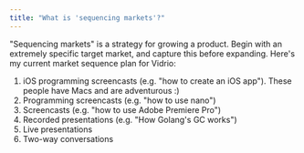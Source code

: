 ```yaml
---
title: "What is 'sequencing markets'?"
---
```


"Sequencing markets" is a strategy for growing a product. Begin with an extremely specific target market, and capture this before expanding. Here's my current market sequence plan for Vidrio:

1. iOS programming screencasts (e.g. "how to create an iOS app"). These people have Macs and are adventurous :)
1. Programming screencasts (e.g. "how to use nano")
1. Screencasts (e.g. "how to use Adobe Premiere Pro")
1. Recorded presentations (e.g. "How Golang's GC works")
1. Live presentations
1. Two-way conversations
